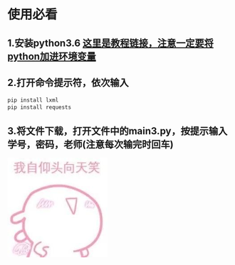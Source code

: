 ﻿# 使用必看
## 1.安装python3.6 [这里是教程链接，注意一定要将python加进环境变量](https://jingyan.baidu.com/article/e9fb46e1502c5a7520f76640.html)
## 2.打开命令提示符，依次输入  
```
pip install lxml  
pip install requests  

```  

## 3.将文件下载，打开文件中的main3.py，按提示输入学号，密码，老师(注意每次输完时回车)  

![同行求关注](https://github.com/2239559319/python/blob/master/src/image/image1.jpg "同行求关注呀")